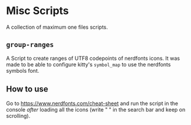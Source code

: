 # Misc Scripts

A collection of maximum one files scripts.

## `group-ranges`

A Script to create ranges of UTF8 codepoints of nerdfonts icons. It was made
to be able to configure kitty's `symbol_map` to use the nerdfonts symbols font.

## How to use

Go to <https://www.nerdfonts.com/cheat-sheet> and run the script in the console
_after_ loading all the icons (write " " in the search bar and keep on
scrolling).
